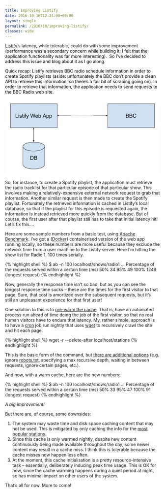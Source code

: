 ```yaml
---
title: Improving Listify
date: 2016-10-16T12:24:00+00:00
layout: single
permalink: /2016/10/improving-listify/
classes: wide
---
```

<span style="font-weight: 400;"><a href="http://www.mansourahmed.com/2016/06/spotify-playlister/">Listify&#8217;</a>s latency, while tolerable, could do with some improvement (p<span style="color: #000000;">erformance was a secondary concern while building it; I felt that the application functionality was far more interesting). &nbsp;So I’ve decided to address this issue and blog about it as I go along.&nbsp;</span></span>

<span style="font-weight: 400;"><span style="color: #000000;">Quick recap: Listify&nbsp;retrieves BBC&nbsp;radio schedule information in order to create Spotify playlists (aside: unfortunately the BBC don’t provide a clean API to retrieve this information, so there’s a fair bit of scraping going on). In order to&nbsp;retrieve that information, the application needs to send requests&nbsp;to the BBC Radio&nbsp;web site.</span>

![High-level architecture](/assets/img/Improving-Listify-I1-e1476537639411.jpg)

<span style="font-weight: 400;">So, for instance, to create a Spotify playlist, the application must retrieve the radio tracklist for that particular episode of that particular show. This involves making a relatively-expensive external network request to grab that information. Another similar request is then made to create the Spotify playlist.&nbsp;</span><span style="font-weight: 400;">Fortunately the retrieved&nbsp;information is cached in Listify’s local database, so that if the playlist for this episode is requested again, the information is instead retrieved more quickly from the database. But of course,&nbsp;the&nbsp;first user after&nbsp;that playlist still has to take that initial latency hit! Let&#8217;s fix this&#8230;.</span>

<span style="font-weight: 400;">Here are some sample numbers from a basic test, using <a href="https://en.wikipedia.org/wiki/ApacheBench">Apache Benchmark</a>. I&#8217;ve got a (<a href="https://en.wikipedia.org/wiki/Docker_(software)">Docker</a>) containerised version of the web app running locally, so these numbers are more useful because they&nbsp;exclude the network time from a user machine to the Listify server. Here I&#8217;m hitting the show list for Radio 1, 100 times serially.</span>

{% highlight shell %}
$ ab -n 100 localhost/shows/radio1
...
Percentage of the requests served within a certain time (ms)
50%    34
95%    49
100%   1249 (longest request)
{% endhighlight %}

<span style="font-weight: 400;">Now, generally the&nbsp;response time isn’t so bad, but as you can see the longest response time sucks &#8211; these are the times for the first visitor to that page. Sure, that cost is amortized over the subsequent&nbsp;requests, but it’s still&nbsp;an unpleasant experience for that first user!</span>

<span style="font-weight: 400;">One&nbsp;solution to this is to <a href="http://paweljaniak.co.za/2014/01/07/memcached-lessons/#cache-warming">pre-warm the cache</a>. That is, have an automated process run ahead of time doing the job of the first visitor, so that no real human visitors have to endure that latency. My, rather simple, approach is to have a <a href="https://en.wikipedia.org/wiki/Cron">cron</a> job run nightly that uses <a href="https://en.wikipedia.org/wiki/Wget">wget</a> to&nbsp;recursively crawl the site and hit each page.</span>

{% highlight shell %}
wget -r --delete-after localhost/stations
{% endhighlight %}

<span style="font-weight: 400;">This is the basic form of the command, but <a href="https://www.gnu.org/software/wget/manual/html_node/Recursive-Retrieval-Options.html">there are additional options</a> (e.g. ignore <a href="https://en.wikipedia.org/wiki/Robots_exclusion_standard">robots.txt</a>, specifying a max recursive depth, waiting in between requests, ignore certain pages, etc.).&nbsp;</span>

<span style="font-weight: 400;">And now, with a warm cache, here are the&nbsp;new numbers:</span>

{% highlight shell %}
$ ab -n 100 localhost/shows/radio1
...
Percentage of the requests served within a certain time (ms)
50%     33
95%     47
100%    91 (longest request)
{% endhighlight %}

_<span style="font-weight: 400;">A big improvement!</span>_

<span style="font-weight: 400;">But there are, of course, some downsides: </span>

  1. <span style="font-weight: 400;">The system may waste time and disk space caching content that may not be used. This is mitigated by only caching the info for the <a href="https://en.wikipedia.org/wiki/List_of_most-listened-to_radio_programs#Current_top_stations_in_the_United_Kingdom">most popular stations</a>. </span>
  2. <span style="font-weight: 400;">Since this cache is only warmed nightly, despite new content continuously being&nbsp;made available throughout the day, some newer content may result in a cache miss. I think this is tolerable because the cache misses now happen less often. </span>
  3. <span style="font-weight: 400;">A</span>t the moment, this cache initialisation is a pretty resource-intensive task &#8211; essentially, deliberately&nbsp;inducing peak time usage. This is OK for now, since the cache warming happens during a quiet period at night, so has minimal impact on other users of the system.

That&#8217;s all for now. More to come!